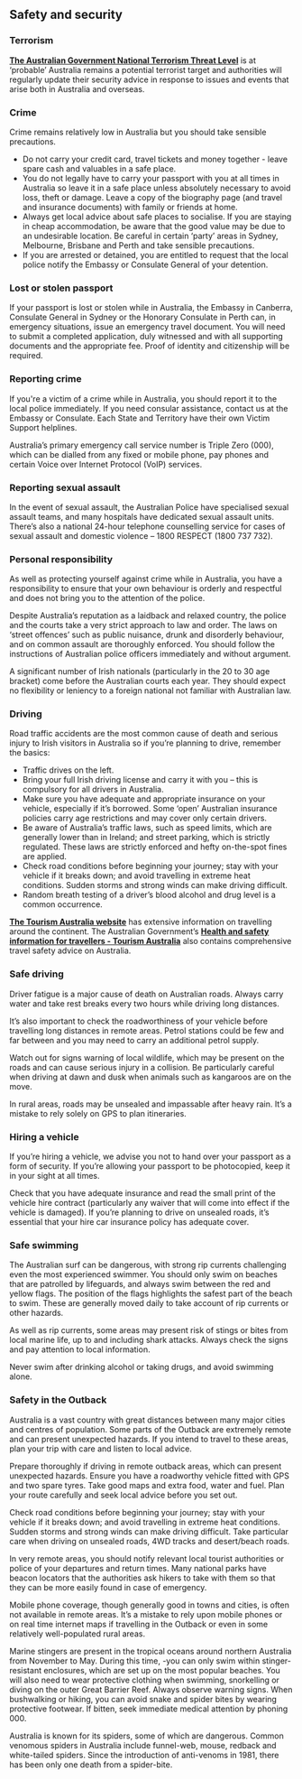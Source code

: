 ## Safety and security

### **Terrorism**

[**The Australian Government National Terrorism Threat Level**](https://www.nationalsecurity.gov.au/national-threat-level/current-national-terrorism-threat-level) is at ‘probable’ Australia remains a potential terrorist target and authorities will regularly update their security advice in response to issues and events that arise both in Australia and overseas.

### **Crime**

Crime remains relatively low in Australia but you should take sensible precautions.

* Do not carry your credit card, travel tickets and money together - leave spare cash and valuables in a safe place.
* You do not legally have to carry your passport with you at all times in Australia so leave it in a safe place unless absolutely necessary to avoid loss, theft or damage. Leave a copy of the biography page (and travel and insurance documents) with family or friends at home.
* Always get local advice about safe places to socialise. If you are staying in cheap accommodation, be aware that the good value may be due to an undesirable location. Be careful in certain ‘party’ areas in Sydney, Melbourne, Brisbane and Perth and take sensible precautions.
* If you are arrested or detained, you are entitled to request that the local police notify the Embassy or Consulate General of your detention.

### **Lost or stolen passport**

If your passport is lost or stolen while in Australia, the Embassy in Canberra, Consulate General in Sydney or the Honorary Consulate in Perth can, in emergency situations, issue an emergency travel document. You will need to submit a completed application, duly witnessed and with all supporting documents and the appropriate fee. Proof of identity and citizenship will be required.

### **Reporting crime**

If you're a victim of a crime while in Australia, you should report it to the local police immediately. If you need consular assistance, contact us at the Embassy or Consulate. Each State and Territory have their own Victim Support helplines.

Australia’s primary emergency call service number is Triple Zero (000), which can be dialled from any fixed or mobile phone, pay phones and certain Voice over Internet Protocol (VoIP) services.

### **Reporting sexual assault**

In the event of sexual assault, the Australian Police have specialised sexual assault teams, and many hospitals have dedicated sexual assault units. There’s also a national 24-hour telephone counselling service for cases of sexual assault and domestic violence – 1800 RESPECT (1800 737 732).

### **Personal responsibility**

As well as protecting yourself against crime while in Australia, you have a responsibility to ensure that your own behaviour is orderly and respectful and does not bring you to the attention of the police.

Despite Australia’s reputation as a laidback and relaxed country, the police and the courts take a very strict approach to law and order. The laws on ‘street offences’ such as public nuisance, drunk and disorderly behaviour, and on common assault are thoroughly enforced. You should follow the instructions of Australian police officers immediately and without argument.

A significant number of Irish nationals (particularly in the 20 to 30 age bracket) come before the Australian courts each year. They should expect no flexibility or leniency to a foreign national not familiar with Australian law.

### **Driving**

Road traffic accidents are the most common cause of death and serious injury to Irish visitors in Australia so if you’re planning to drive, remember the basics:

* Traffic drives on the left.
* Bring your full Irish driving license and carry it with you – this is compulsory for all drivers in Australia.
* Make sure you have adequate and appropriate insurance on your vehicle, especially if it’s borrowed. Some ‘open’ Australian insurance policies carry age restrictions and may cover only certain drivers.
* Be aware of Australia’s traffic laws, such as speed limits, which are generally lower than in Ireland; and street parking, which is strictly regulated. These laws are strictly enforced and hefty on-the-spot fines are applied.
* Check road conditions before beginning your journey; stay with your vehicle if it breaks down; and avoid travelling in extreme heat conditions. Sudden storms and strong winds can make driving difficult.
* Random breath testing of a driver’s blood alcohol and drug level is a common occurrence.

[**The Tourism Australia website**](https://www.australia.com/en-us) has extensive information on travelling around the continent. The Australian Government’s [**Health and safety information for travellers - Tourism Australia**](https://www.australia.com/en/facts-and-planning/useful-tips/health-and-safety-faq.html) also contains comprehensive travel safety advice on Australia.

### **Safe driving**

Driver fatigue is a major cause of death on Australian roads. Always carry water and take rest breaks every two hours while driving long distances.

It’s also important to check the roadworthiness of your vehicle before travelling long distances in remote areas. Petrol stations could be few and far between and you may need to carry an additional petrol supply.

Watch out for signs warning of local wildlife, which may be present on the roads and can cause serious injury in a collision. Be particularly careful when driving at dawn and dusk when animals such as kangaroos are on the move.

In rural areas, roads may be unsealed and impassable after heavy rain. It’s a mistake to rely solely on GPS to plan itineraries.

### **Hiring a vehicle**

If you’re hiring a vehicle, we advise you not to hand over your passport as a form of security. If you’re allowing your passport to be photocopied, keep it in your sight at all times.

Check that you have adequate insurance and read the small print of the vehicle hire contract (particularly any waiver that will come into effect if the vehicle is damaged). If you’re planning to drive on unsealed roads, it’s essential that your hire car insurance policy has adequate cover.

### **Safe swimming**

The Australian surf can be dangerous, with strong rip currents challenging even the most experienced swimmer. You should only swim on beaches that are patrolled by lifeguards, and always swim between the red and yellow flags. The position of the flags highlights the safest part of the beach to swim. These are generally moved daily to take account of rip currents or other hazards.

As well as rip currents, some areas may present risk of stings or bites from local marine life, up to and including shark attacks. Always check the signs and pay attention to local information.

Never swim after drinking alcohol or taking drugs, and avoid swimming alone.

### **Safety in the Outback**

Australia is a vast country with great distances between many major cities and centres of population. Some parts of the Outback are extremely remote and can present unexpected hazards. If you intend to travel to these areas, plan your trip with care and listen to local advice.

Prepare thoroughly if driving in remote outback areas, which can present unexpected hazards. Ensure you have a roadworthy vehicle fitted with GPS and two spare tyres. Take good maps and extra food, water and fuel. Plan your route carefully and seek local advice before you set out.

Check road conditions before beginning your journey; stay with your vehicle if it breaks down; and avoid travelling in extreme heat conditions. Sudden storms and strong winds can make driving difficult. Take particular care when driving on unsealed roads, 4WD tracks and desert/beach roads.

In very remote areas, you should notify relevant local tourist authorities or police of your departures and return times. Many national parks have beacon locators that the authorities ask hikers to take with them so that they can be more easily found in case of emergency.

Mobile phone coverage, though generally good in towns and cities, is often not available in remote areas. It’s a mistake to rely upon mobile phones or on real time internet maps if travelling in the Outback or even in some relatively well-populated rural areas.

Marine stingers are present in the tropical oceans around northern Australia from November to May. During this time, -you can only swim within stinger-resistant enclosures, which are set up on the most popular beaches. You will also need to wear protective clothing when swimming, snorkelling or diving on the outer Great Barrier Reef. Always observe warning signs. When bushwalking or hiking, you can avoid snake and spider bites by wearing protective footwear. If bitten, seek immediate medical attention by phoning 000.

Australia is known for its spiders, some of which are dangerous. Common venomous spiders in Australia include funnel-web, mouse, redback and white-tailed spiders. Since the introduction of anti-venoms in 1981, there has been only one death from a spider-bite.